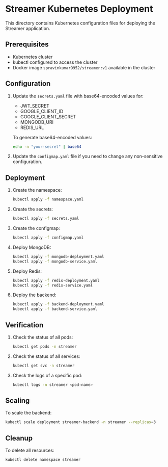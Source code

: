 # Streamer Kubernetes Deployment

This directory contains Kubernetes configuration files for deploying the Streamer application.

## Prerequisites

-   Kubernetes cluster
-   kubectl configured to access the cluster
-   Docker image `spravinkumar9952/streamer:v1` available in the cluster

## Configuration

1. Update the `secrets.yaml` file with base64-encoded values for:

    - JWT_SECRET
    - GOOGLE_CLIENT_ID
    - GOOGLE_CLIENT_SECRET
    - MONGODB_URI
    - REDIS_URL

    To generate base64-encoded values:

    ```bash
    echo -n "your-secret" | base64
    ```

2. Update the `configmap.yaml` file if you need to change any non-sensitive configuration.

## Deployment

1. Create the namespace:

    ```bash
    kubectl apply -f namespace.yaml
    ```

2. Create the secrets:

    ```bash
    kubectl apply -f secrets.yaml
    ```

3. Create the configmap:

    ```bash
    kubectl apply -f configmap.yaml
    ```

4. Deploy MongoDB:

    ```bash
    kubectl apply -f mongodb-deployment.yaml
    kubectl apply -f mongodb-service.yaml
    ```

5. Deploy Redis:

    ```bash
    kubectl apply -f redis-deployment.yaml
    kubectl apply -f redis-service.yaml
    ```

6. Deploy the backend:
    ```bash
    kubectl apply -f backend-deployment.yaml
    kubectl apply -f backend-service.yaml
    ```

## Verification

1. Check the status of all pods:

    ```bash
    kubectl get pods -n streamer
    ```

2. Check the status of all services:

    ```bash
    kubectl get svc -n streamer
    ```

3. Check the logs of a specific pod:
    ```bash
    kubectl logs -n streamer <pod-name>
    ```

## Scaling

To scale the backend:

```bash
kubectl scale deployment streamer-backend -n streamer --replicas=3
```

## Cleanup

To delete all resources:

```bash
kubectl delete namespace streamer
```
